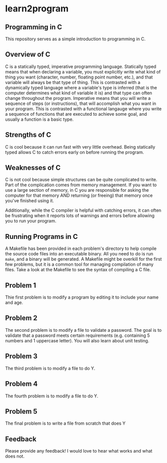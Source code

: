 # learn2program

## Programming in C

This repository serves as a simple introduction to programming in C.

## Overview of C

C is a statically typed, imperative programming language. Statically
typed means that when declaring a variable, you must explicitly write
what kind of thing you want (character, number, floating point number, etc.),
and that variable will always be that type of thing.
This is contrasted with a dynamically typed language where a variable's type
is inferred (that is the computer determines what kind of variable it is) and
that type can often change throughout the program.
Imperative means that you will write a sequence of steps (or instructions), that
will accomplish what you want in your program. This is contrasted with a
functional langauge where you write a sequence of functions that are 
executed to achieve some goal, and usually a function is a basic type.

## Strengths of C

C is cool because it can run fast with very little overhead. Being statically typed
allows C to catch errors early on before running the program.

## Weaknesses of C

C is not cool because simple structures
can be quite complicated to write. Part of the complication comes from
memory management. If you want to use a large section of memory, in C
you are responsible for asking the computer for that memory AND returning
(or freeing) that memory once you've finished using it.

Additionally, while the C compiler is helpful with catching errors, it
can often be frustrating when it reports lots of warnings and errors
before allowing you to run your program.

## Running Programs in C

A Makefile has been provided in each problem's directory to help compile the
source code files into an executable binary. All you need to do is run
```make```, and a binary will be generated. A Makefile might be overkill
for the first few problems, but it is a common tool for managing compilation
of many files. Take a look at the Makefile to see the syntax of compiling
a C file.

## Problem 1

Thie first problem is to modify a program by editing it
to include your name and age.

## Problem 2

The second problem is to modify a file to validate a password. The
goal is to validate that a password meets certain requirements
(e.g. containing 5 numbers and 1 uppercase letter). You will also
learn about unit testing.

## Problem 3

The third problem is to modify a file to do Y.

## Problem 4

The fourth problem is to modify a file to do Y.

## Problem 5

The final problem is to write a file from scratch that does Y

## Feedback

Please provide any feedback! I would love to hear what works and what does not.
